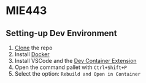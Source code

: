 # MIE443

## Setting-up Dev Environment

1. [Clone](https://docs.github.com/en/repositories/creating-and-managing-repositories/cloning-a-repository#cloning-a-repository) the repo
2. Install [Docker](https://www.docker.com/)
3. Install VSCode and the [Dev Container Extension](vscode:extension/ms-vscode-remote.remote-containers)
4. Open the command pallet with `Ctrl+Shift+P`
5. Select the option: `Rebuild and Open in Container`
